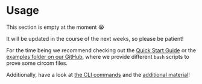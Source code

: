 # Usage

This section is empty at the moment 😭

It will be updated in the course of the next weeks, so please be patient!

For the time being we recommend checking out the [Quick Start Guide](./quick_start.md) or the [examples folder on our GitHub](https://github.com/TaceoLabs/collaborative-circom/tree/main/co-circom/examples), where we provide different `bash` scripts to prove some circom files.

Additionally, have a look at [the CLI commands](./co-circom.md) and the [additional material](./design.md)!
